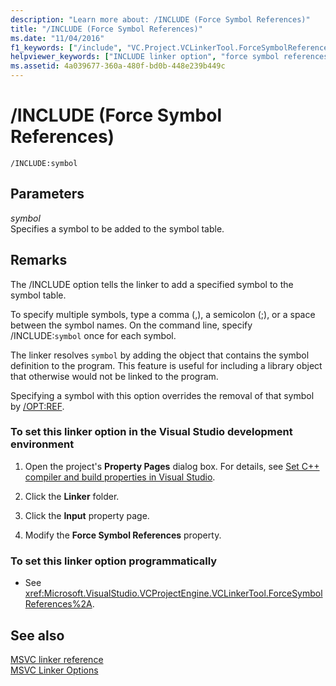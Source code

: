 ```yaml
---
description: "Learn more about: /INCLUDE (Force Symbol References)"
title: "/INCLUDE (Force Symbol References)"
ms.date: "11/04/2016"
f1_keywords: ["/include", "VC.Project.VCLinkerTool.ForceSymbolReferences"]
helpviewer_keywords: ["INCLUDE linker option", "force symbol references linker option", "symbol references linker force", "/INCLUDE linker option", "symbols, add to symbol table", "-INCLUDE linker option"]
ms.assetid: 4a039677-360a-480f-bd0b-448e239b449c
---
```

# /INCLUDE (Force Symbol References)

```
/INCLUDE:symbol
```

## Parameters

*symbol*<br/>
Specifies a symbol to be added to the symbol table.

## Remarks

The /INCLUDE option tells the linker to add a specified symbol to the symbol table.

To specify multiple symbols, type a comma (,), a semicolon (;), or a space between the symbol names. On the command line, specify /INCLUDE:`symbol` once for each symbol.

The linker resolves `symbol` by adding the object that contains the symbol definition to the program. This feature is useful for including a library object that otherwise would not be linked to the program.

Specifying a symbol with this option overrides the removal of that symbol by [/OPT:REF](opt-optimizations.md).

### To set this linker option in the Visual Studio development environment

1. Open the project's **Property Pages** dialog box. For details, see [Set C++ compiler and build properties in Visual Studio](../working-with-project-properties.md).

1. Click the **Linker** folder.

1. Click the **Input** property page.

1. Modify the **Force Symbol References** property.

### To set this linker option programmatically

- See <xref:Microsoft.VisualStudio.VCProjectEngine.VCLinkerTool.ForceSymbolReferences%2A>.

## See also

[MSVC linker reference](linking.md)<br/>
[MSVC Linker Options](linker-options.md)
